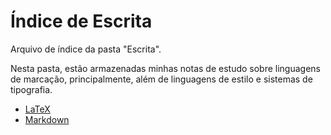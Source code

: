 # Índice de Escrita

Arquivo de índice da pasta "Escrita".

Nesta pasta, estão armazenadas minhas notas de estudo sobre linguagens de marcação, principalmente, além de linguagens de estilo e sistemas de tipografia.

- [LaTeX](LaTeX.md)
- [Markdown](Markdown.md)
